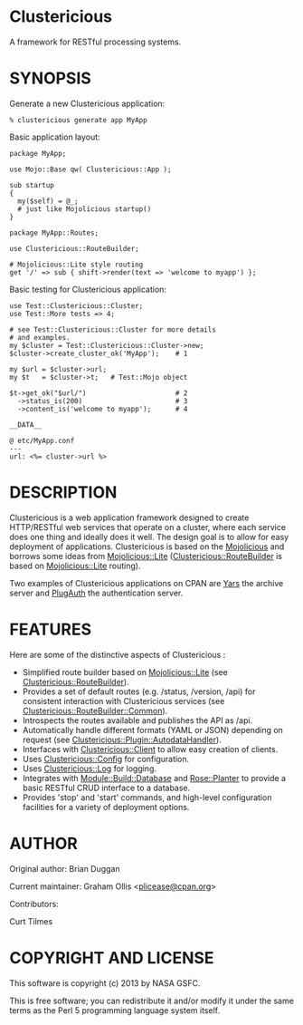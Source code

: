# Clustericious

A framework for RESTful processing systems.

# SYNOPSIS

Generate a new Clustericious application:

    % clustericious generate app MyApp

Basic application layout:

    package MyApp;
    
    use Mojo::Base qw( Clustericious::App );
    
    sub startup
    {
      my($self) = @_;
      # just like Mojolicious startup()
    }
    
    package MyApp::Routes;
    
    use Clustericious::RouteBuilder;
    
    # Mojolicious::Lite style routing
    get '/' => sub { shift->render(text => 'welcome to myapp') };

Basic testing for Clustericious application:

    use Test::Clustericious::Cluster;
    use Test::More tests => 4;
    
    # see Test::Clustericious::Cluster for more details
    # and examples.
    my $cluster = Test::Clustericious::Cluster->new;
    $cluster->create_cluster_ok('MyApp');    # 1
    
    my $url = $cluster->url;
    my $t   = $cluster->t;   # Test::Mojo object
    
    $t->get_ok("$url/")                      # 2
      ->status_is(200)                       # 3
      ->content_is('welcome to myapp');      # 4
    
    __DATA__
    
    @ etc/MyApp.conf
    ---
    url: <%= cluster->url %>

# DESCRIPTION

Clustericious is a web application framework designed to create HTTP/RESTful
web services that operate on a cluster, where each service does one thing 
and ideally does it well.  The design goal is to allow for easy deployment
of applications.  Clustericious is based on the [Mojolicious](https://metacpan.org/pod/Mojolicious) and borrows
some ideas from [Mojolicious::Lite](https://metacpan.org/pod/Mojolicious::Lite) ([Clustericious::RouteBuilder](https://metacpan.org/pod/Clustericious::RouteBuilder) is 
based on [Mojolicious::Lite](https://metacpan.org/pod/Mojolicious::Lite) routing).

Two examples of Clustericious applications on CPAN are [Yars](https://metacpan.org/pod/Yars) the archive
server and [PlugAuth](https://metacpan.org/pod/PlugAuth) the authentication server.

# FEATURES

Here are some of the distinctive aspects of Clustericious :

- Simplified route builder based on [Mojolicious::Lite](https://metacpan.org/pod/Mojolicious::Lite) (see [Clustericious::RouteBuilder](https://metacpan.org/pod/Clustericious::RouteBuilder)).
- Provides a set of default routes (e.g. /status, /version, /api) for consistent
interaction with Clustericious services (see [Clustericious::RouteBuilder::Common](https://metacpan.org/pod/Clustericious::RouteBuilder::Common)).
- Introspects the routes available and publishes the API as /api.
- Automatically handle different formats (YAML or JSON) depending on request 
(see [Clustericious::Plugin::AutodataHandler](https://metacpan.org/pod/Clustericious::Plugin::AutodataHandler)).
- Interfaces with [Clustericious::Client](https://metacpan.org/pod/Clustericious::Client) to allow easy creation of
clients.
- Uses [Clustericious::Config](https://metacpan.org/pod/Clustericious::Config) for configuration.
- Uses [Clustericious::Log](https://metacpan.org/pod/Clustericious::Log) for logging.
- Integrates with [Module::Build::Database](https://metacpan.org/pod/Module::Build::Database) and [Rose::Planter](https://metacpan.org/pod/Rose::Planter)
to provide a basic RESTful CRUD interface to a database.
- Provides 'stop' and 'start' commands, and high-level configuration
facilities for a variety of deployment options.

# AUTHOR

Original author: Brian Duggan

Current maintainer: Graham Ollis &lt;plicease@cpan.org>

Contributors:

Curt Tilmes

# COPYRIGHT AND LICENSE

This software is copyright (c) 2013 by NASA GSFC.

This is free software; you can redistribute it and/or modify it under
the same terms as the Perl 5 programming language system itself.
